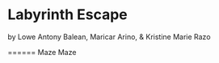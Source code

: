 Labyrinth Escape 
===============
by Lowe Antony Balean, Maricar Arino, & Kristine Marie Razo

======
Maze Maze

